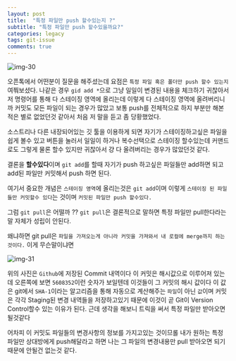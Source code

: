 ```yaml
---
layout: post
title:  "특정 파일만 push 할수있는지 ?"
subtitle: "특정 파일만 push 할수있을까요?"
categories: legacy
tags: git-issue
comments: true
---
```


![img-30](https://user-images.githubusercontent.com/44861205/124286720-32d93e80-db8a-11eb-91e8-72d69a139b1c.png)

오픈톡에서 어떤분이 질문을 해주셨는데 요점은 `특정 파일 혹은 폴더만 push 할수 있는지`여쭤보셨다. 나같은 경우 `gid add *`으로 그냥 일일이 변경된 내용을 체크하기 귀찮아서 저 명령어를 통해 다 스테이징 영역에 올리는데 이렇게 다 스테이징 영역에 올려버리니까 커밋도 모든 파일이 되는 경우가 많았고 보통 push를 전체적으로 하지 부분만 해본적은 별로 없었던것 같아서 처음 저 말을 듣고 좀 당황했었다.

소스트리나 다른 내장되어있는 깃 툴을 이용하게 되면 자기가 스테이징하고싶은 파일을 쉽게 볼수 있고 버튼을 눌러서 일일이 하거나 복수선택으로 스테이징 할수있는데 커맨드로도 그렇게 물론 할수 있지만 귀찮아서 걍 다 올려버리는 경우가 많았던것 같다.

결론을 **할수있다**이며 `git add`를 할때 자기가 push 하고싶은 파일들만 add하면 되고 add된 파일만 커밋해서 push 하면 된다.

여기서 중요한 개념은 `스테이징 영역`에 올리는것은 `git add`이며 이렇게 `스테이징 된 파일들만 커밋할수 있다`는 것이며 `커밋된 파일만 push 할수있다.`

그럼 `git pull`은 어떨까 ?? `git pull`은 결론적으로 말하면 특정 파일만 pull한다라는 말 자체가 성립이 안된다.

왜냐하면 git pull은 `파일을 가져오는게 아니라 커밋을 가져와서 내 로컬에 merge까지 하는것이다.` 이게 무슨말이냐면

![img-31](https://user-images.githubusercontent.com/44861205/124286764-3bca1000-db8a-11eb-8c2d-9d76927b3b9f.png)


위의 사진은 `Github`에 저장된 Commit 내역이다 이 커밋은 해시값으로 이루어져 있는데 오른쪽에 보면 `5608352`이런 숫자가 보일텐데 이것들이 그 커밋의 해시 값이다 이 값은 git에서 `SHA-1`이라는 알고리즘을 통해 자동으로 계산해주는 `파일`이 아닌 `값`이며 커밋은 각각 Staging된 변경 내역들을 저장하고있기 때문에 이것이 곧 Git이 Version Control할수 있는 이유가 된다. 근데 생각을 해보니 트릭을 써서 특정 파일만 받아오면 될것같다

어차피 이 커밋도 파일들의 변경사항의 정보를 가지고있는 것이므롤 내가 원하는 특정 파일만 상대방에게 push해달라고 하면 나는 그 파일의 변경내용만 pull 받아오면 되기때문에 안될건 없는것 같다.